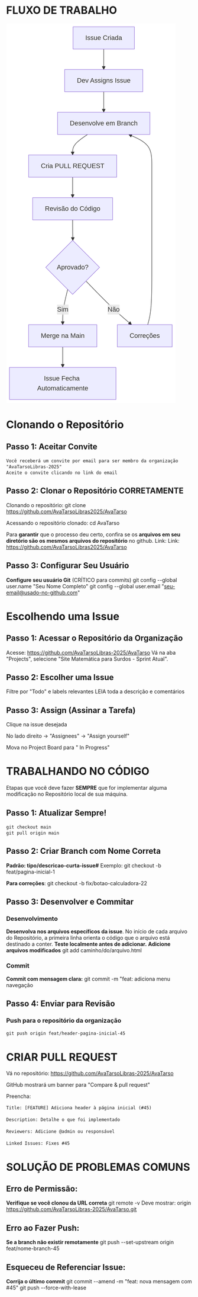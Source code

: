 # FLUXO DE TRABALHO
![](/assets/imagens/workflow_git.png)
# Clonando o Repositório
## Passo 1: Aceitar Convite
    Você receberá um convite por email para ser membro da organização "AvaTarsoLibras-2025"
    Aceite o convite clicando no link do email

## Passo 2: Clonar o Repositório CORRETAMENTE
Clonando o repositório: 
    git clone https://github.com/AvaTarsoLibras2025/AvaTarso

Acessando o repositório clonado:
    cd AvaTarso

Para **garantir** que o processo deu certo, confira se os **arquivos em seu diretório são os mesmos arquivos do repositório** no github. Link:
    Link: https://github.com/AvaTarsoLibras2025/AvaTarso

## Passo 3: Configurar Seu Usuário
**Configure seu usuário Git** (CRÍTICO para commits)
    git config --global user.name "Seu Nome Completo"
    git config --global user.email "seu-email@usado-no-github.com"

# Escolhendo uma Issue

## Passo 1: Acessar o Repositório da Organização
Acesse: https://github.com/AvaTarsoLibras-2025/AvaTarso
Vá na aba "Projects", selecione "Site Matemática para Surdos - Sprint Atual".

## Passo 2: Escolher uma Issue
Filtre por "Todo" e labels relevantes
LEIA toda a descrição e comentários

## Passo 3: Assign (Assinar a Tarefa)
Clique na issue desejada

No lado direito → "Assignees" → "Assign yourself"

Mova no Project Board para " In Progress"

# TRABALHANDO NO CÓDIGO
Etapas que você deve fazer **SEMPRE** que for implementar alguma modificação no Repositório local de sua máquina.

## Passo 1: Atualizar Sempre!
    git checkout main
    git pull origin main

## Passo 2: Criar Branch com Nome Correta
**Padrão: tipo/descricao-curta-issue#**
    Exemplo: git checkout -b feat/pagina-inicial-1

**Para correções**:
    git checkout -b fix/botao-calculadora-22

## Passo 3: Desenvolver e Commitar

### Desenvolvimento
**Desenvolva nos arquivos específicos da issue**. No início de cada arquivo do Repositório, a primeira linha orienta o código que o arquivo está destinado a conter.
**Teste localmente antes de adicionar.**
**Adicione arquivos modificados**
    git add caminho/do/arquivo.html

### Commit
**Commit com mensagem clara:**
    git commit -m "feat: adiciona menu navegação

## Passo 4: Enviar para Revisão

### Push para o repositório da organização
    git push origin feat/header-pagina-inicial-45

# CRIAR PULL REQUEST
Vá no repositório: https://github.com/AvaTarsoLibras-2025/AvaTarso

GitHub mostrará um banner para "Compare & pull request"

Preencha:

    Title: [FEATURE] Adiciona header à página inicial (#45)

    Description: Detalhe o que foi implementado

    Reviewers: Adicione @admin ou responsável

    Linked Issues: Fixes #45

# SOLUÇÃO DE PROBLEMAS COMUNS

## Erro de Permissão:
**Verifique se você clonou da URL correta**
    git remote -v
Deve mostrar: origin https://github.com/AvaTarsoLibras-2025/AvaTarso.git

## Erro ao Fazer Push:
**Se a branch não existir remotamente**
    git push --set-upstream origin feat/nome-branch-45

## Esqueceu de Referenciar Issue:
**Corrija o último commit**
    git commit --amend -m "feat: nova mensagem com #45"
    git push --force-with-lease
